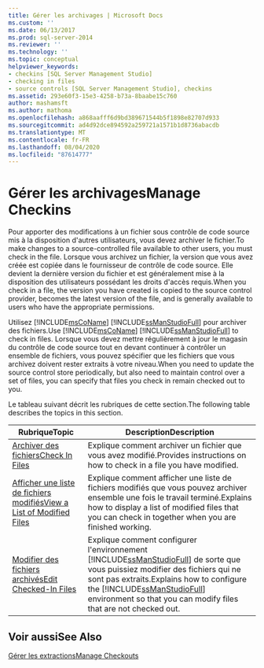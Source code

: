 ```yaml
---
title: Gérer les archivages | Microsoft Docs
ms.custom: ''
ms.date: 06/13/2017
ms.prod: sql-server-2014
ms.reviewer: ''
ms.technology: ''
ms.topic: conceptual
helpviewer_keywords:
- checkins [SQL Server Management Studio]
- checking in files
- source controls [SQL Server Management Studio], checkins
ms.assetid: 293e60f3-15e3-4258-b73a-8baabe15c760
author: mashamsft
ms.author: mathoma
ms.openlocfilehash: a868aafff6d9bd389671544b5f1898e82707d933
ms.sourcegitcommit: ad4d92dce894592a259721a1571b1d8736abacdb
ms.translationtype: MT
ms.contentlocale: fr-FR
ms.lasthandoff: 08/04/2020
ms.locfileid: "87614777"
---
```

# <a name="manage-checkins"></a><span data-ttu-id="ff9f5-102">Gérer les archivages</span><span class="sxs-lookup"><span data-stu-id="ff9f5-102">Manage Checkins</span></span>
  <span data-ttu-id="ff9f5-103">Pour apporter des modifications à un fichier sous contrôle de code source mis à la disposition d'autres utilisateurs, vous devez archiver le fichier.</span><span class="sxs-lookup"><span data-stu-id="ff9f5-103">To make changes to a source-controlled file available to other users, you must check in the file.</span></span> <span data-ttu-id="ff9f5-104">Lorsque vous archivez un fichier, la version que vous avez créée est copiée dans le fournisseur de contrôle de code source. Elle devient la dernière version du fichier et est généralement mise à la disposition des utilisateurs possédant les droits d'accès requis.</span><span class="sxs-lookup"><span data-stu-id="ff9f5-104">When you check in a file, the version you have created is copied to the source control provider, becomes the latest version of the file, and is generally available to users who have the appropriate permissions.</span></span>  
  
 <span data-ttu-id="ff9f5-105">Utilisez [!INCLUDE[msCoName](../includes/msconame-md.md)] [!INCLUDE[ssManStudioFull](../includes/ssmanstudiofull-md.md)] pour archiver des fichiers.</span><span class="sxs-lookup"><span data-stu-id="ff9f5-105">Use [!INCLUDE[msCoName](../includes/msconame-md.md)] [!INCLUDE[ssManStudioFull](../includes/ssmanstudiofull-md.md)] to check in files.</span></span> <span data-ttu-id="ff9f5-106">Lorsque vous devez mettre régulièrement à jour le magasin du contrôle de code source tout en devant continuer à contrôler un ensemble de fichiers, vous pouvez spécifier que les fichiers que vous archivez doivent rester extraits à votre niveau.</span><span class="sxs-lookup"><span data-stu-id="ff9f5-106">When you need to update the source control store periodically, but also need to maintain control over a set of files, you can specify that files you check in remain checked out to you.</span></span>  
  
 <span data-ttu-id="ff9f5-107">Le tableau suivant décrit les rubriques de cette section.</span><span class="sxs-lookup"><span data-stu-id="ff9f5-107">The following table describes the topics in this section.</span></span>  
  
|<span data-ttu-id="ff9f5-108">Rubrique</span><span class="sxs-lookup"><span data-stu-id="ff9f5-108">Topic</span></span>|<span data-ttu-id="ff9f5-109">Description</span><span class="sxs-lookup"><span data-stu-id="ff9f5-109">Description</span></span>|  
|-----------|-----------------|  
|[<span data-ttu-id="ff9f5-110">Archiver des fichiers</span><span class="sxs-lookup"><span data-stu-id="ff9f5-110">Check In Files</span></span>](../../2014/database-engine/check-in-files.md)|<span data-ttu-id="ff9f5-111">Explique comment archiver un fichier que vous avez modifié.</span><span class="sxs-lookup"><span data-stu-id="ff9f5-111">Provides instructions on how to check in a file you have modified.</span></span>|  
|[<span data-ttu-id="ff9f5-112">Afficher une liste de fichiers modifiés</span><span class="sxs-lookup"><span data-stu-id="ff9f5-112">View a List of Modified Files</span></span>](../../2014/database-engine/view-a-list-of-modified-files.md)|<span data-ttu-id="ff9f5-113">Explique comment afficher une liste de fichiers modifiés que vous pouvez archiver ensemble une fois le travail terminé.</span><span class="sxs-lookup"><span data-stu-id="ff9f5-113">Explains how to display a list of modified files that you can check in together when you are finished working.</span></span>|  
|[<span data-ttu-id="ff9f5-114">Modifier des fichiers archivés</span><span class="sxs-lookup"><span data-stu-id="ff9f5-114">Edit Checked-In Files</span></span>](../../2014/database-engine/edit-checked-in-files.md)|<span data-ttu-id="ff9f5-115">Explique comment configurer l'environnement [!INCLUDE[ssManStudioFull](../includes/ssmanstudiofull-md.md)] de sorte que vous puissiez modifier des fichiers qui ne sont pas extraits.</span><span class="sxs-lookup"><span data-stu-id="ff9f5-115">Explains how to configure the [!INCLUDE[ssManStudioFull](../includes/ssmanstudiofull-md.md)] environment so that you can modify files that are not checked out.</span></span>|  
  
## <a name="see-also"></a><span data-ttu-id="ff9f5-116">Voir aussi</span><span class="sxs-lookup"><span data-stu-id="ff9f5-116">See Also</span></span>  
 [<span data-ttu-id="ff9f5-117">Gérer les extractions</span><span class="sxs-lookup"><span data-stu-id="ff9f5-117">Manage Checkouts</span></span>](../../2014/database-engine/manage-checkouts.md)  
  
  
